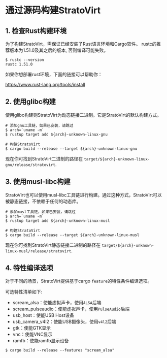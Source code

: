 
# 通过源码构建StratoVirt

## 1. 检查Rust构建环境

为了构建StratoVirt，需保证已经安装了Rust语言环境和Cargo软件。
rustc的推荐版本为1.51.0及其之后的版本, 否则编译可能失败。

```shell
$ rustc --version
rustc 1.51.0
```

如果你想部署rust环境，下面的链接可以帮助你：

<https://www.rust-lang.org/tools/install>

## 2. 使用glibc构建

使用glibc构建则StratoVirt为动态链接二进制。它是StratoVirt的默认构建方式。

```shell
# 添加gnu工具链，如果已安装，请跳过
$ arch=`uname -m`
$ rustup target add ${arch}-unknown-linux-gnu

# 构建StratoVirt
$ cargo build --release --target ${arch}-unknown-linux-gnu
```

现在你可找到StratoVirt二进制的路径在 `target/${arch}-unknown-linux-gnu/release/stratovirt`.

## 3. 使用musl-libc构建

StratoVirt也可以使用musl-libc工具链进行构建。通过这种方式，StratoVirt可以被静态链接，不依赖于任何的动态库。

```shell
# 添加musl工具链，如果已安装，请跳过
$ arch=`uname -m`
$ rustup target add ${arch}-unknown-linux-musl

# 构建StratoVirt
$ cargo build --release --target ${arch}-unknown-linux-musl
```

现在你可找到StratoVirt静态链接二进制的路径在 `target/${arch}-unknown-linux-musl/release/stratovirt`.

## 4. 特性编译选项

对于不同的场景，StratoVirt提供基于cargo `feature`的特性条件编译选项。

可选特性清单如下:

- scream_alsa：使能虚拟声卡，使用`ALSA`后端
- scream_pulseaudio：使能虚拟声卡，使用`PulseAudio`后端
- usb_host：使能USB Host设备
- usb_camera_v4l2：使能USB摄像头，使用`v4l2`后端
- gtk：使能GTK显示
- vnc：使能VNC显示
- ramfb：使能ramfb显示设备

```shell
$ cargo build --release --features "scream_alsa"
```
